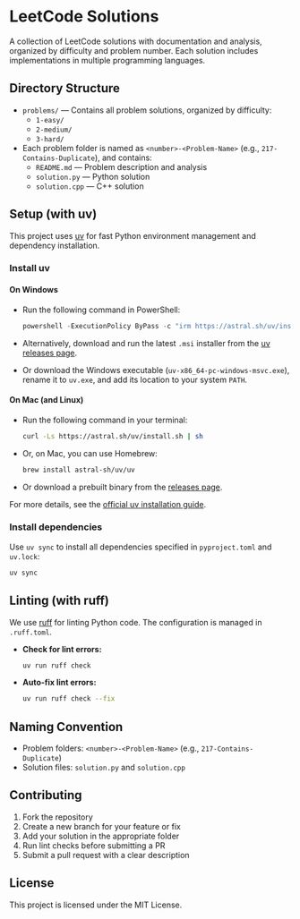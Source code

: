 # LeetCode Solutions

A collection of LeetCode solutions with documentation and analysis, organized by difficulty and problem number. Each solution includes implementations in multiple programming languages.

## Directory Structure

- `problems/` — Contains all problem solutions, organized by difficulty:
  - `1-easy/`
  - `2-medium/`
  - `3-hard/`
- Each problem folder is named as `<number>-<Problem-Name>` (e.g., `217-Contains-Duplicate`), and contains:
  - `README.md` — Problem description and analysis
  - `solution.py` — Python solution
  - `solution.cpp` — C++ solution

## Setup (with uv)

This project uses [uv](https://github.com/astral-sh/uv) for fast Python environment management and dependency installation.

### Install uv

#### On Windows

- Run the following command in PowerShell:

  ```powershell
  powershell -ExecutionPolicy ByPass -c "irm https://astral.sh/uv/install.ps1 | iex"
  ```

- Alternatively, download and run the latest `.msi` installer from the [uv releases page](https://github.com/astral-sh/uv/releases).
- Or download the Windows executable (`uv-x86_64-pc-windows-msvc.exe`), rename it to `uv.exe`, and add its location to your system `PATH`.

#### On Mac (and Linux)

- Run the following command in your terminal:

  ```sh
  curl -Ls https://astral.sh/uv/install.sh | sh
  ```

- Or, on Mac, you can use Homebrew:

  ```sh
  brew install astral-sh/uv/uv
  ```

- Or download a prebuilt binary from the [releases page](https://github.com/astral-sh/uv/releases).

For more details, see the [official uv installation guide](https://docs.astral.sh/uv/guides/install-python/).

### Install dependencies

Use `uv sync` to install all dependencies specified in `pyproject.toml` and `uv.lock`:

```sh
uv sync
```

## Linting (with ruff)

We use [ruff](https://github.com/astral-sh/ruff) for linting Python code. The configuration is managed in `.ruff.toml`.

- **Check for lint errors:**
  ```sh
  uv run ruff check
  ```
- **Auto-fix lint errors:**
  ```sh
  uv run ruff check --fix
  ```

## Naming Convention

- Problem folders: `<number>-<Problem-Name>` (e.g., `217-Contains-Duplicate`)
- Solution files: `solution.py` and `solution.cpp`

## Contributing

1. Fork the repository
2. Create a new branch for your feature or fix
3. Add your solution in the appropriate folder
4. Run lint checks before submitting a PR
5. Submit a pull request with a clear description

## License

This project is licensed under the MIT License.